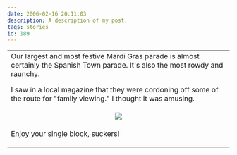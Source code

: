 ```yaml
---
date: 2006-02-16 20:11:03
description: A description of my post.
tags: stories
id: 189
---
```

<table><tr><td>Our largest and most festive Mardi Gras parade is almost certainly the Spanish Town parade.  It's also the most rowdy and raunchy.

I saw in a local magazine that they were cordoning off some of the route for "family viewing."  I thought it was amusing.

</td></tr><tr><td><center><img src="/img/spanishtown.jpg" /></center></td></tr><tr><td>

Enjoy your single block, suckers!
</td></tr></table>